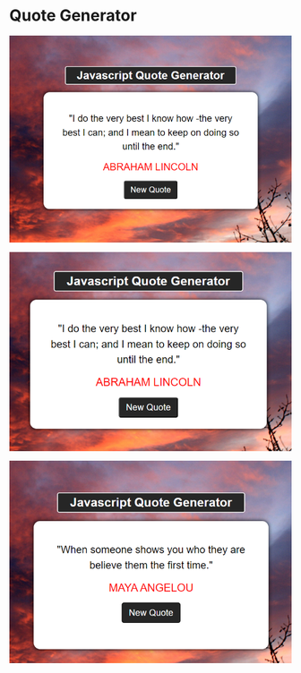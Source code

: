 # Quote Generator

![picture 0](images/932ec507f968a122d5045037ebe6cd51229d7187712bb4f7e403ba93012de599.png)  

![picture 1](images/8c4a98bd988399990a49de7ed00fac78ea3772495da81eec32758f4591049de6.png)  

![picture 2](images/fd2ea4db81078d482c91c329fafb874b028198fb04f9cd170160462cd90732e9.png)  
